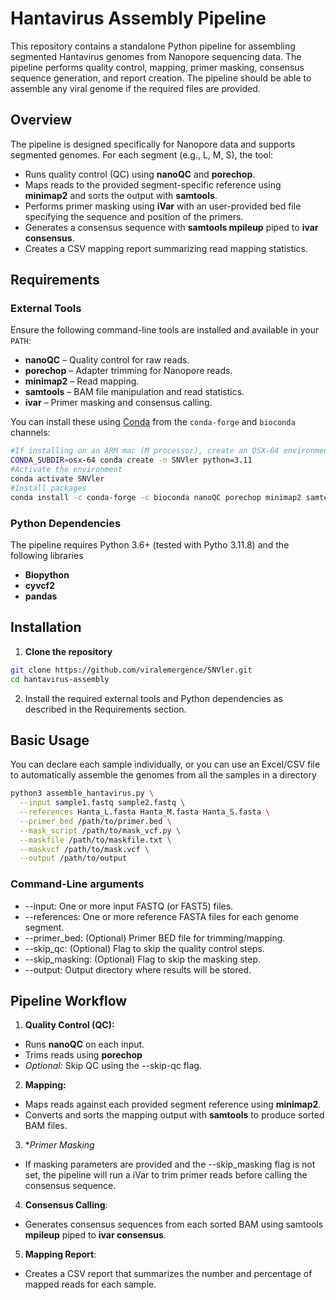 # Hantavirus Assembly Pipeline

This repository contains a standalone Python pipeline for assembling segmented Hantavirus genomes from Nanopore sequencing data. The pipeline performs quality control, mapping, primer masking, consensus sequence generation, and report creation.
The pipeline should be able to assemble any viral genome if the required files are provided.
## Overview

The pipeline is designed specifically for Nanopore data and supports segmented genomes. For each segment (e.g., L, M, S), the tool:

- Runs quality control (QC) using **nanoQC** and **porechop**.
- Maps reads to the provided segment-specific reference using **minimap2** and sorts the output with **samtools**.
- Performs primer masking using **iVar** with an user-provided bed file specifying the sequence and position of the primers.
- Generates a consensus sequence with **samtools mpileup** piped to **ivar consensus**.
- Creates a CSV mapping report summarizing read mapping statistics.


## Requirements

### External Tools

Ensure the following command-line tools are installed and available in your `PATH`:

- **nanoQC** – Quality control for raw reads.
- **porechop** – Adapter trimming for Nanopore reads.
- **minimap2** – Read mapping.
- **samtools** – BAM file manipulation and read statistics.
- **ivar** – Primer masking and consensus calling.

You can install these using [Conda](https://docs.conda.io/en/latest/) from the `conda-forge` and `bioconda` channels:

```bash
#If installing on an ARM mac (M processor), create an OSX-64 environment first
CONDA_SUBDIR=osx-64 conda create -n SNVler python=3.11
#Activate the environment
conda activate SNVler
#Install packages
conda install -c conda-forge -c bioconda nanoQC porechop minimap2 samtools ivar pandas
```

### Python Dependencies

The pipeline requires Python 3.6+ (tested with Pytho 3.11.8) and the following libraries
- **Biopython**
- **cyvcf2**
- **pandas**

## Installation
1. **Clone the repository**

```bash
git clone https://github.com/viralemergence/SNVler.git
cd hantavirus-assembly
```

2. Install the required external tools and Python dependencies as described in the Requirements section.

## Basic Usage

You can declare each sample individually, or you can use an Excel/CSV file to automatically assemble the genomes from all the samples in a directory

```bash
python3 assemble_hantavirus.py \
  --input sample1.fastq sample2.fastq \
  --references Hanta_L.fasta Hanta_M.fasta Hanta_S.fasta \
  --primer_bed /path/to/primer.bed \
  --mask_script /path/to/mask_vcf.py \
  --maskfile /path/to/maskfile.txt \
  --maskvcf /path/to/mask.vcf \
  --output /path/to/output
```
### Command-Line arguments

- --input: One or more input FASTQ (or FAST5) files.
- --references: One or more reference FASTA files for each genome segment.
- --primer_bed: (Optional) Primer BED file for trimming/mapping.
- --skip_qc: (Optional) Flag to skip the quality control steps.
- --skip_masking: (Optional) Flag to skip the masking step.
- --output: Output directory where results will be stored.

## Pipeline Workflow

1. **Quality Control (QC):**
- Runs **nanoQC** on each input.
- Trims reads using **porechop**
- _Optional:_ Skip QC using the --skip-qc flag.

2. **Mapping:**
- Maps reads against each provided segment reference using **minimap2**.
- Converts and sorts the mapping output with **samtools** to produce sorted BAM files.
  
3. **Primer Masking*
- If masking parameters are provided and the --skip_masking flag is not set, the pipeline will run a iVar to trim primer reads before calling the consensus sequence.

4. **Consensus Calling**:
- Generates consensus sequences from each sorted BAM using samtools **mpileup** piped to **ivar consensus**.

5. **Mapping Report**:
- Creates a CSV report that summarizes the number and percentage of mapped reads for each sample.
	

